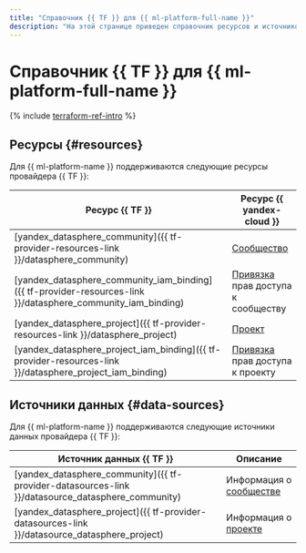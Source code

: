 ```yaml
---
title: "Справочник {{ TF }} для {{ ml-platform-full-name }}"
description: "На этой странице приведен справочник ресурсов и источников данных провайдера {{ TF }}, которые поддерживаются для сервиса {{ ml-platform-name }}."
---
```


# Справочник {{ TF }} для {{ ml-platform-full-name }}

{% include [terraform-ref-intro](../_includes/terraform-ref-intro.md) %}

## Ресурсы {#resources}

Для {{ ml-platform-name }} поддерживаются следующие ресурсы провайдера {{ TF }}:

| **Ресурс {{ TF }}** | **Ресурс {{ yandex-cloud }}** |
| --- | --- |
| [yandex_datasphere_community]({{ tf-provider-resources-link }}/datasphere_community) | [Сообщество](concepts/community.md) |
| [yandex_datasphere_community_iam_binding]({{ tf-provider-resources-link }}/datasphere_community_iam_binding) | [Привязка](../iam/concepts/access-control/index.md#access-bindings) прав доступа к сообществу |
| [yandex_datasphere_project]({{ tf-provider-resources-link }}/datasphere_project) | [Проект](concepts/project.md) |
| [yandex_datasphere_project_iam_binding]({{ tf-provider-resources-link }}/datasphere_project_iam_binding) | [Привязка](../iam/concepts/access-control/index.md#access-bindings) прав доступа к проекту |

## Источники данных {#data-sources}

Для {{ ml-platform-name }} поддерживаются следующие источники данных провайдера {{ TF }}:

| **Источник данных {{ TF }}** | **Описание** |
| --- | --- |
| [yandex_datasphere_community]({{ tf-provider-datasources-link }}/datasource_datasphere_community) | Информация о [сообществе](concepts/community.md) |
| [yandex_datasphere_project]({{ tf-provider-datasources-link }}/datasource_datasphere_project) | Информация о [проекте](concepts/project.md) |

